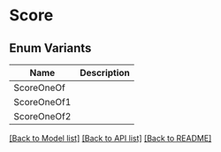 # Score

## Enum Variants

| Name | Description |
|---- | -----|
| ScoreOneOf |  |
| ScoreOneOf1 |  |
| ScoreOneOf2 |  |

[[Back to Model list]](../README.md#documentation-for-models) [[Back to API list]](../README.md#documentation-for-api-endpoints) [[Back to README]](../README.md)


